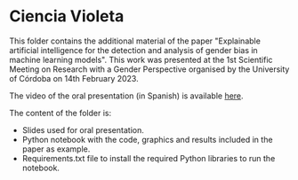 # Ciencia Violeta

This folder contains the additional material of the paper "Explainable artificial intelligence for the detection and analysis of gender bias in machine learning models". This work was presented at the 1st Scientific Meeting on Research with a Gender Perspective organised by the University of Córdoba on 14th February 2023.

The video of the oral presentation (in Spanish) is available [here](https://youtu.be/g_8RY8QrkVc).

The content of the folder is:

- Slides used for oral presentation.
- Python notebook with the code, graphics and results included in the paper as example.
- Requirements.txt file to install the required Python libraries to run the notebook. 
